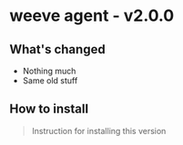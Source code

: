 # weeve agent - v2.0.0

## What's changed

* Nothing much
* Same old stuff

## How to install

> Instruction for installing this version
